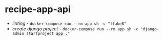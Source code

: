 # recipe-app-api

- _linting_ - `docker-compose run --rm app sh -c "flake8"`
- _create django project_ - `docker-compose run --rm app sh -c "django-admin startproject app ."`

